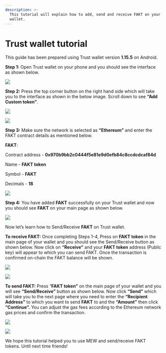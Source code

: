 ```yaml
---
description: >-
  This tutorial will explain how to add, send and receive FAKT on your Trust
  wallet.
---
```


# Trust wallet tutorial

This guide has been prepared using Trust wallet version **1.15.5** on Android. 

**Step 1:** Open Trust wallet on your phone and you should see the interface as shown below. 

![](../.gitbook/assets/0.jpeg)

**Step 2:** Press the top corner button on the right hand side which will take you to the interface as shown in the below image. Scroll down to see **“Add Custom token”**.

![](../.gitbook/assets/2-1.jpg)

![](../.gitbook/assets/2-2.jpg)

**Step 3:** Make sure the network is selected as **“Ethereum”** and enter the FAKT contract details as mentioned below.

**FAKT**:

Contract address - **0x970b9bb2c0444f5e81e9d0efb84c8ccdcdcaf84d**

Name - **FAKT token**

Symbol - **FAKT**

Decimals - **18**

![](../.gitbook/assets/3%20%281%29.jpeg)

**Step 4:** You have added **FAKT** successfully on your Trust wallet and now you should see **FAKT** on your main page as shown below.

![](../.gitbook/assets/4-1.jpg)

Now let’s learn how to Send/Receive **FAKT** on Trust wallet.

**To receive FAKT:** Once completing Steps 1-4, Press on **FAKT token** in the main page of your wallet and you should see the Send/Receive button as shown below. Now click on **“Receive”** and your **FAKT token** address \(Public key\) will appear to which you can send FAKT. Once the transaction is confirmed on-chain the FAKT balance will be shown.

![](../.gitbook/assets/5-1.jpg)

![](../.gitbook/assets/5-2.jpg)

**To send FAKT:** Press “**FAKT token”** on the main page of your wallet and you will see **“Send/Receive”** button as shown below. Now click **“Send”** which will take you to the next page where you need to enter the **“Recipient Address”** to which you want to send **FAKT** to and the **“Amount”** then click **“Continue”.** You can adjust the gas fees according to the Ethereum network gas prices and confirm the transaction.

![](../.gitbook/assets/6-1.jpg)

![](../.gitbook/assets/6-2.jpg)

We hope this tutorial helped you to use MEW and send/receive FAKT tokens. Until next time friends!

